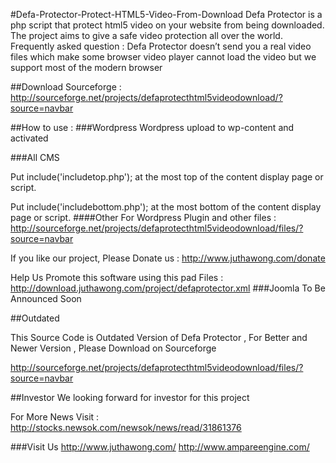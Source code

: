 #Defa-Protector-Protect-HTML5-Video-From-Download
Defa Protector is a php script that protect html5 video on your website from being downloaded. The project aims to give a safe video protection all over the world. Frequently asked question : Defa Protector doesn’t send you a real video files which make some browser video player cannot load the video but we support most of the modern browser

##Download
Sourceforge : http://sourceforge.net/projects/defaprotecthtml5videodownload/?source=navbar

##How to use :
###Wordpress
Wordpress upload to wp-content and activated

###All CMS

Put include('includetop.php'); at the most top of the content display page or script.

Put include('includebottom.php'); at the most bottom of the content display page or script.
####Other
For Wordpress Plugin and other files : http://sourceforge.net/projects/defaprotecthtml5videodownload/files/?source=navbar

If you like our project, Please Donate us : http://www.juthawong.com/donate

Help Us Promote this software using this pad Files : http://download.juthawong.com/project/defaprotector.xml
###Joomla
To Be Announced Soon

##Outdated

This Source Code is Outdated Version of Defa Protector , For Better and Newer Version , Please Download on Sourceforge

http://sourceforge.net/projects/defaprotecthtml5videodownload/files/?source=navbar

##Investor
We looking forward for investor for this project

For More News Visit : http://stocks.newsok.com/newsok/news/read/31861376

###Visit Us
http://www.juthawong.com/
http://www.ampareengine.com/
